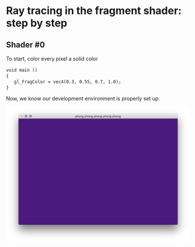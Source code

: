# Ray tracing in the fragment shader: step by step

## Shader \#0

To start, color every pixel a solid color

```
void main ()
{
   gl_FragColor = vec4(0.3, 0.55, 0.7, 1.0);
}
```

Now, we know our development environment is properly set up. 

![step_00](https://github.com/vipyne/opengLOL/blob/master/screenshots/step_01.png "Shader \#0 output")


